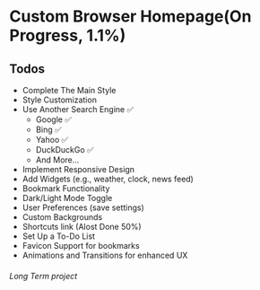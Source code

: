 
# Custom Browser Homepage(On Progress, 1.1%)

## Todos
- Complete The Main Style
- Style Customization
- Use Another Search Engine :white_check_mark:
    - Google :white_check_mark:
    - Bing :white_check_mark:
    - Yahoo :white_check_mark:
    - DuckDuckGo :white_check_mark:
    - And More...
- Implement Responsive Design
- Add Widgets (e.g., weather, clock, news feed)
- Bookmark Functionality
- Dark/Light Mode Toggle
- User Preferences (save settings)
- Custom Backgrounds
- Shortcuts link (Alost Done 50%)
- Set Up a To-Do List
- Favicon Support for bookmarks
- Animations and Transitions for enhanced UX

###### Long Term project
